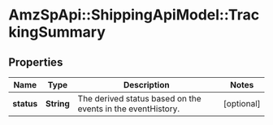 # AmzSpApi::ShippingApiModel::TrackingSummary

## Properties
Name | Type | Description | Notes
------------ | ------------- | ------------- | -------------
**status** | **String** | The derived status based on the events in the eventHistory. | [optional] 

